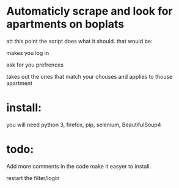 # Automaticly scrape and look for apartments on boplats
att this point the script does what it should. that would be:

makes you log in

ask for you prefrences

takes out the ones that match your chouses and applies to thouse apartment
# install:
you will need python 3, firefox, pip, selenium, BeautifulSoup4


# todo:

Add more comments in the code
make it easyer to install.

restart the filter/login

